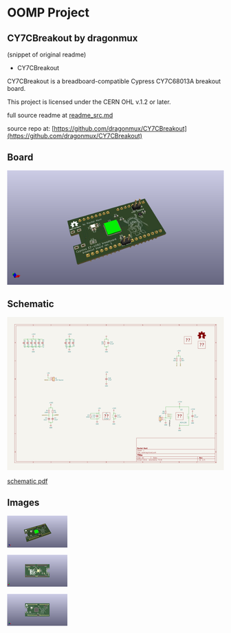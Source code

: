 # OOMP Project  
## CY7CBreakout  by dragonmux  
  
(snippet of original readme)  
  
- CY7CBreakout  
  
CY7CBreakout is a breadboard-compatible Cypress CY7C68013A breakout board.  
  
This project is licensed under the CERN OHL v.1.2 or later.  
  
  full source readme at [readme_src.md](readme_src.md)  
  
source repo at: [https://github.com/dragonmux/CY7CBreakout](https://github.com/dragonmux/CY7CBreakout)  
## Board  
  
[![working_3d.png](working_3d_600.png)](working_3d.png)  
## Schematic  
  
[![working_schematic.png](working_schematic_600.png)](working_schematic.png)  
  
[schematic pdf](working_schematic.pdf)  
## Images  
  
[![working_3d.png](working_3d_140.png)](working_3d.png)  
  
[![working_3d_back.png](working_3d_back_140.png)](working_3d_back.png)  
  
[![working_3d_front.png](working_3d_front_140.png)](working_3d_front.png)  
